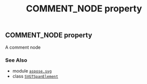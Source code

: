 ﻿---
title: COMMENT_NODE property
second_title: Aspose.SVG for Python via .NET API References
description: 
type: docs
weight: 490
url: /python-net/aspose.svg/svgtspanelement/comment_node/
is_root: false
---

## COMMENT_NODE property


A comment node

### See Also
* module [`aspose.svg`](../../)
* class [`SVGTSpanElement`](/svg/python-net/aspose.svg/svgtspanelement)
